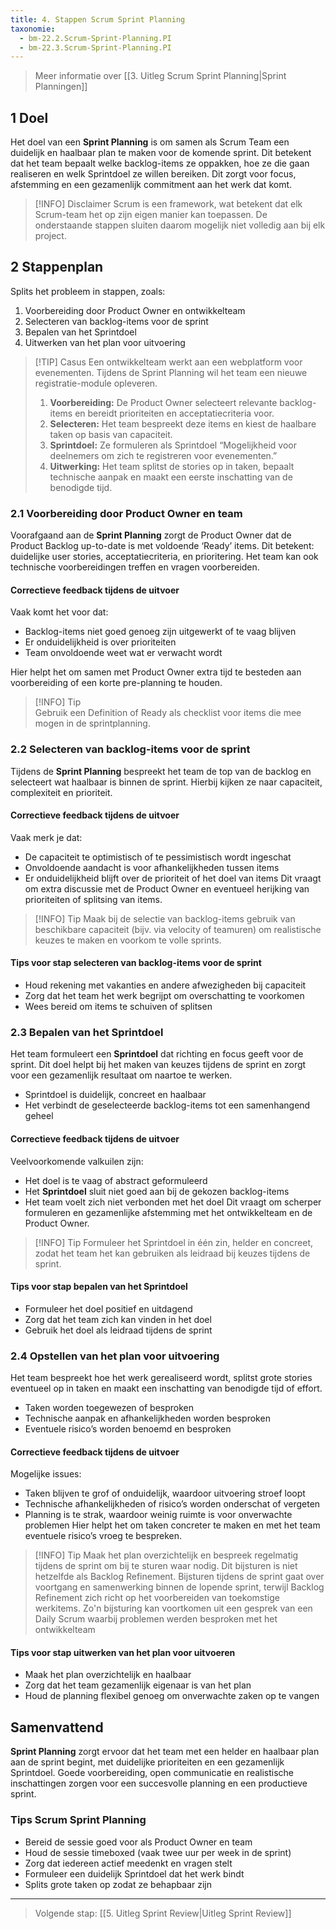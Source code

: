 ```yaml
---
title: 4. Stappen Scrum Sprint Planning
taxonomie:
  - bm-22.2.Scrum-Sprint-Planning.PI
  - bm-22.3.Scrum-Sprint-Planning.PI
---
```


> Meer informatie over [[3. Uitleg Scrum Sprint Planning|Sprint Planningen]]

## 1 Doel
Het doel van een **Sprint Planning** is om samen als Scrum Team een duidelijk en haalbaar plan te maken voor de komende sprint. Dit betekent dat het team bepaalt welke backlog-items ze oppakken, hoe ze die gaan realiseren en welk Sprintdoel ze willen bereiken. Dit zorgt voor focus, afstemming en een gezamenlijk commitment aan het werk dat komt.

> [!INFO] Disclaimer
> Scrum is een framework, wat betekent dat elk Scrum-team het op zijn eigen manier kan toepassen. De onderstaande stappen sluiten daarom mogelijk niet volledig aan bij elk project.

## 2 Stappenplan
Splits het probleem in stappen, zoals:
1. Voorbereiding door Product Owner en ontwikkelteam
2. Selecteren van backlog-items voor de sprint
3. Bepalen van het Sprintdoel
4. Uitwerken van het plan voor uitvoering

>[!TIP] Casus
> Een ontwikkelteam werkt aan een webplatform voor evenementen. Tijdens de Sprint Planning wil het team een nieuwe registratie-module opleveren.
> 
> 1. **Voorbereiding:** De Product Owner selecteert relevante backlog-items en bereidt prioriteiten en acceptatiecriteria voor. 
> 2. **Selecteren:** Het team bespreekt deze items en kiest de haalbare taken op basis van capaciteit.
> 3. **Sprintdoel:** Ze formuleren als Sprintdoel “Mogelijkheid voor deelnemers om zich te registreren voor evenementen.”
> 4. **Uitwerking:** Het team splitst de stories op in taken, bepaalt technische aanpak en maakt een eerste inschatting van de benodigde tijd.

### 2.1 Voorbereiding door Product Owner en team
Voorafgaand aan de **Sprint Planning** zorgt de Product Owner dat de Product Backlog up-to-date is met voldoende ‘Ready’ items. Dit betekent: duidelijke user stories, acceptatiecriteria, en prioritering. Het team kan ook technische voorbereidingen treffen en vragen voorbereiden.

#### Correctieve feedback tijdens de uitvoer
Vaak komt het voor dat:
- Backlog-items niet goed genoeg zijn uitgewerkt of te vaag blijven
- Er onduidelijkheid is over prioriteiten
- Team onvoldoende weet wat er verwacht wordt

Hier helpt het om samen met Product Owner extra tijd te besteden aan voorbereiding of een korte pre-planning te houden.

> [!INFO] Tip  
> Gebruik een Definition of Ready als checklist voor items die mee mogen in de sprintplanning.

### 2.2 Selecteren van backlog-items voor de sprint
Tijdens de **Sprint Planning** bespreekt het team de top van de backlog en selecteert wat haalbaar is binnen de sprint. Hierbij kijken ze naar capaciteit, complexiteit en prioriteit.

#### Correctieve feedback tijdens de uitvoer
Vaak merk je dat:
- De capaciteit te optimistisch of te pessimistisch wordt ingeschat
- Onvoldoende aandacht is voor afhankelijkheden tussen items
- Er onduidelijkheid blijft over de prioriteit of het doel van items
Dit vraagt om extra discussie met de Product Owner en eventueel herijking van prioriteiten of splitsing van items.

> [!INFO] Tip
> Maak bij de selectie van backlog-items gebruik van beschikbare capaciteit (bijv. via velocity of teamuren) om realistische keuzes te maken en voorkom te volle sprints.

#### Tips voor stap selecteren van backlog-items voor de sprint
- Houd rekening met vakanties en andere afwezigheden bij capaciteit
- Zorg dat het team het werk begrijpt om overschatting te voorkomen
- Wees bereid om items te schuiven of splitsen

### 2.3 Bepalen van het Sprintdoel
Het team formuleert een **Sprintdoel** dat richting en focus geeft voor de sprint. Dit doel helpt bij het maken van keuzes tijdens de sprint en zorgt voor een gezamenlijk resultaat om naartoe te werken.
- Sprintdoel is duidelijk, concreet en haalbaar
- Het verbindt de geselecteerde backlog-items tot een samenhangend geheel

#### Correctieve feedback tijdens de uitvoer
Veelvoorkomende valkuilen zijn:
- Het doel is te vaag of abstract geformuleerd
- Het **Sprintdoel** sluit niet goed aan bij de gekozen backlog-items
- Het team voelt zich niet verbonden met het doel
Dit vraagt om scherper formuleren en gezamenlijke afstemming met het ontwikkelteam en de Product Owner.

> [!INFO] Tip
> Formuleer het Sprintdoel in één zin, helder en concreet, zodat het team het kan gebruiken als leidraad bij keuzes tijdens de sprint.

#### Tips voor stap bepalen van het Sprintdoel
- Formuleer het doel positief en uitdagend
- Zorg dat het team zich kan vinden in het doel
- Gebruik het doel als leidraad tijdens de sprint

### 2.4 Opstellen van het plan voor uitvoering
Het team bespreekt hoe het werk gerealiseerd wordt, splitst grote stories eventueel op in taken en maakt een inschatting van benodigde tijd of effort.
- Taken worden toegewezen of besproken
- Technische aanpak en afhankelijkheden worden besproken
- Eventuele risico’s worden benoemd en besproken

#### Correctieve feedback tijdens de uitvoer
Mogelijke issues:
- Taken blijven te grof of onduidelijk, waardoor uitvoering stroef loopt
- Technische afhankelijkheden of risico’s worden onderschat of vergeten
- Planning is te strak, waardoor weinig ruimte is voor onverwachte problemen
Hier helpt het om taken concreter te maken en met het team eventuele risico’s vroeg te bespreken.

> [!INFO] Tip
> Maak het plan overzichtelijk en bespreek regelmatig tijdens de sprint om bij te sturen waar nodig. Dit bijsturen is niet hetzelfde als Backlog Refinement. Bijsturen tijdens de sprint gaat over voortgang en samenwerking binnen de lopende sprint, terwijl Backlog Refinement zich richt op het voorbereiden van toekomstige werkitems. Zo'n bijsturing kan voortkomen uit een gesprek van een Daily Scrum waarbij problemen werden besproken met het ontwikkelteam

#### Tips voor stap uitwerken van het plan voor uitvoeren
- Maak het plan overzichtelijk en haalbaar
- Zorg dat het team gezamenlijk eigenaar is van het plan
- Houd de planning flexibel genoeg om onverwachte zaken op te vangen

## Samenvattend 
**Sprint Planning** zorgt ervoor dat het team met een helder en haalbaar plan aan de sprint begint, met duidelijke prioriteiten en een gezamenlijk Sprintdoel. Goede voorbereiding, open communicatie en realistische inschattingen zorgen voor een succesvolle planning en een productieve sprint.

### Tips Scrum Sprint Planning
- Bereid de sessie goed voor als Product Owner en team
- Houd de sessie timeboxed (vaak twee uur per week in de sprint)
- Zorg dat iedereen actief meedenkt en vragen stelt
- Formuleer een duidelijk Sprintdoel dat het werk bindt
- Splits grote taken op zodat ze behapbaar zijn

---

> Volgende stap: [[5. Uitleg Sprint Review|Uitleg Sprint Review]]
